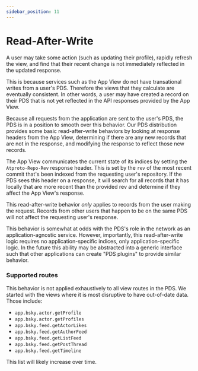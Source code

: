```yaml
---
sidebar_position: 11
---
```


# Read-After-Write

A user may take some action (such as updating their profile), rapidly refresh the view, and find that their recent change is not immediately reflected in the updated response.

This is because services such as the App View do not have transational writes from a user's PDS. Therefore the views that they calculate are eventually consistent. In other words, a user may have created a record on their PDS that is not yet reflected in the API responses provided by the App View.

Because all requests from the application are sent to the user's PDS, the PDS is in a position to smooth over this behavior. Our PDS distribution provides some basic read-after-write behaviors by looking at response headers from the App View, determining if there are any new records that are not in the response, and modifying the response to reflect those new records.

The App View communicates the current state of its indices by setting the `Atproto-Repo-Rev` response header. This is set by the `rev` of the most recent commit that's been indexed from the requesting user's repository. If the PDS sees this header on a response, it will search for all records that it has locally that are more recent than the provided rev and determine if they affect the App View's response.

This read-after-write behavior *only* applies to records from the user making the request. Records from other users that happen to be on the same PDS will not affect the requesting user's response.

This behavior is somewhat at odds with the PDS's role in the network as an application-agnostic service. However, importantly, this read-after-write logic requires no application-specific indices, only application-specific logic. In the future this ability may be abstracted into a generic interface such that other applications can create "PDS plugins" to provide similar behavior.

### Supported routes

This behavior is not applied exhaustively to all view routes in the PDS. We started with the views where it is most disruptive to have out-of-date data. Those include:

- `app.bsky.actor.getProfile`
- `app.bsky.actor.getProfiles`
- `app.bsky.feed.getActorLikes`
- `app.bsky.feed.getAuthorFeed`
- `app.bsky.feed.getListFeed`
- `app.bsky.feed.getPostThread`
- `app.bsky.feed.getTimeline`

This list will likely increase over time.
